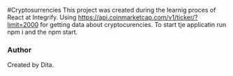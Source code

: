 #Cryptosurrencies
This project was created during the learnig proces of React at Integrify.
Using https://api.coinmarketcap.com/v1/ticker/?limit=2000 for getting data about cryptocurencies.
To start tje applicatin run npm i and the npm start.
### Author
Created by Dita.
